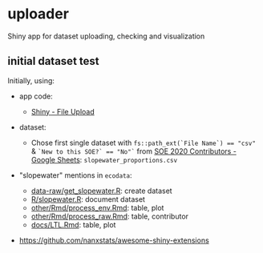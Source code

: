 # uploader

Shiny app for dataset uploading, checking and visualization

## initial dataset test

Initially, using:

- app code:
  - [Shiny - File Upload](https://shiny.rstudio.com/gallery/file-upload.html)
  
- dataset:
  - Chose first single dataset with `` fs::path_ext(`File Name`) == "csv" `` &  `` `New to this SOE?` == "No"` `` from  [SOE 2020 Contributors - Google Sheets](https://docs.google.com/spreadsheets/d/1p6DZNeVSNo1id1IwBHYuQrNmkjRDDULZrcJbox01xO4/edit#gid=0): `slopewater_proportions.csv`
  
- "slopewater" mentions in `ecodata`:
  * [data-raw/get_slopewater.R](https://github.com/NOAA-EDAB/ecodata/blob/ed64ae5d37bdc4b4b97f07b42a0d8f6b6dbf7c16/data-raw/get_slopewater.R): create dataset
  * [R/slopewater.R](https://github.com/NOAA-EDAB/ecodata/blob/ed64ae5d37bdc4b4b97f07b42a0d8f6b6dbf7c16/R/slopewater.R): document dataset
  * [other/Rmd/process_env.Rmd](https://github.com/NOAA-EDAB/ecodata/blob/ed64ae5d37bdc4b4b97f07b42a0d8f6b6dbf7c16/other/Rmd/process_env.Rmd#L300-L358): table, plot
  * [other/Rmd/process_raw.Rmd](https://github.com/NOAA-EDAB/ecodata/blob/ed64ae5d37bdc4b4b97f07b42a0d8f6b6dbf7c16/other/Rmd/process_raw.Rmd#L300-L323): table, contributor
  * [docs/LTL.Rmd](https://github.com/NOAA-EDAB/ecodata/blob/924f417238da1b24a8a372109da2981af7507b40/docs/LTL.Rmd#L967-L996): table, plot
  
  
  
- https://github.com/nanxstats/awesome-shiny-extensions
